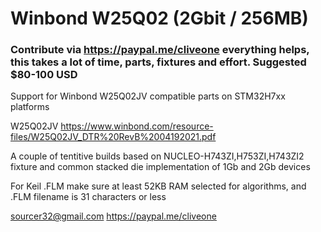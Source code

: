 # Winbond W25Q02 (2Gbit / 256MB)
### Contribute via   https://paypal.me/cliveone  everything helps, this takes a lot of time, parts, fixtures and effort. Suggested $80-100 USD

Support for Winbond W25Q02JV compatible parts on STM32H7xx platforms

  W25Q02JV
  https://www.winbond.com/resource-files/W25Q02JV_DTR%20RevB%2004192021.pdf
  
A couple of tentitive builds based on NUCLEO-H743ZI,H753ZI,H743ZI2 fixture and common stacked die implementation of 1Gb and 2Gb devices

For Keil .FLM make sure at least 52KB RAM selected for algorithms, and .FLM filename is 31 characters or less

 sourcer32@gmail.com
 https://paypal.me/cliveone
